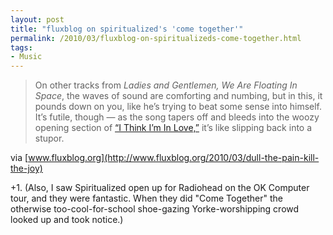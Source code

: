 ```yaml
---
layout: post
title: "fluxblog on spiritualized's 'come together'"
permalink: /2010/03/fluxblog-on-spiritualizeds-come-together.html
tags:
- Music
---
```


> On other tracks from _Ladies and Gentlemen, We Are Floating In Space_, the waves of sound are comforting and numbing, but in this, it pounds down on you, like he’s trying to beat some sense into himself. It’s futile, though — as the song tapers off and bleeds into the woozy opening section of [“I Think I’m In Love,”](http://www.youtube.com/watch?v=1Za161pBwBA) it’s like slipping back into a stupor.

via [www.fluxblog.org](http://www.fluxblog.org/2010/03/dull-the-pain-kill-the-joy)

+1\. (Also, I saw Spiritualized open up for Radiohead on the OK Computer tour, and they were fantastic. When they did "Come Together" the otherwise too-cool-for-school shoe-gazing Yorke-worshipping crowd looked up and took notice.)
